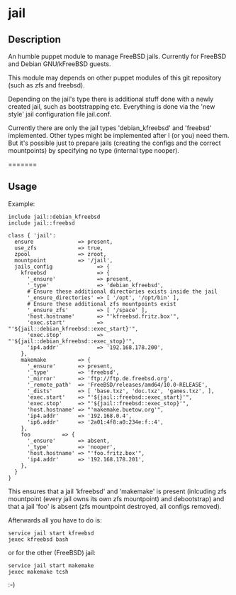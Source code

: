 jail
===

## Description

An humble puppet module to manage FreeBSD jails. Currently for FreeBSD and Debian GNU/kFreeBSD guests.

This module may depends on other puppet modules of this git repository (such as zfs and freebsd).

Depending on the jail's type there is additional stuff done with a newly created jail, such as bootstrapping etc.  Everything is done via the 'new style' jail configuration file jail.conf.

Currently there are only the jail types 'debian_kfreebsd' and 'freebsd' implemented. Other types might be implemented after I (or you) need them. But it's possible just to prepare jails (creating the configs and the correct mountpoints) by specifying no type (internal type nooper).

=======

Usage
-----

Example:

    include jail::debian_kfreebsd
    include jail::freebsd

    class { 'jail':
      ensure              => present,
      use_zfs             => true,
      zpool               => zroot,
      mountpoint          => '/jail',
      jails_config              => {
        kfreebsd                => {
          '_ensure'             => present,
          '_type'               => 'debian_kfreebsd',
          # Ensure these additional directories exists inside the jail
          '_ensure_directories' => [ '/opt', '/opt/bin' ], 
          # Ensure these additional zfs mountpoints exist
          '_ensure_zfs'         => [ '/space' ], 
          'host.hostname'       => "'kfreebsd.fritz.box'",
          'exec.start'          => "'${jail::debian_kfreebsd::exec_start}'",
          'exec.stop'           => "'${jail::debian_kfreebsd::exec_stop}'",
          'ip4.addr'            => '192.168.178.200',
        },
        makemake          => {
          '_ensure'       => present,
          '_type'         => 'freebsd',
          '_mirror'       => 'ftp://ftp.de.freebsd.org',
          '_remote_path'  => 'FreeBSD/releases/amd64/10.0-RELEASE',
          '_dists'        => [ 'base.txz', 'doc.txz', 'games.txz', ],
          'exec.start'    => "'${jail::freebsd::exec_start}'",
          'exec.stop'     => "'${jail::freebsd::exec_stop}'",
          'host.hostname' => "'makemake.buetow.org'",
          'ip4.addr'      => '192.168.0.4',
          'ip6.addr'      => '2a01:4f8:a0:234e:f::4',
        },
        foo          => {
          '_ensure'       => absent,
          '_type'         => 'nooper',
          'host.hostname' => "'foo.fritz.box'",
          'ip4.addr'      => '192.168.178.201',
        },
      }
    }

This ensures that a jail 'kfreebsd' and 'makemake' is present (inlcuding zfs mountpoint (every jail owns its own zfs mountpoint) and debootstrap) and that a jail 'foo' is absent (zfs mountpoint destroyed, all configs removed).

Afterwards all you have to do is:

    service jail start kfreebsd
    jexec kfreebsd bash

or for the other (FreeBSD) jail:

    service jail start makemake
    jexec makemake tcsh

:-)


